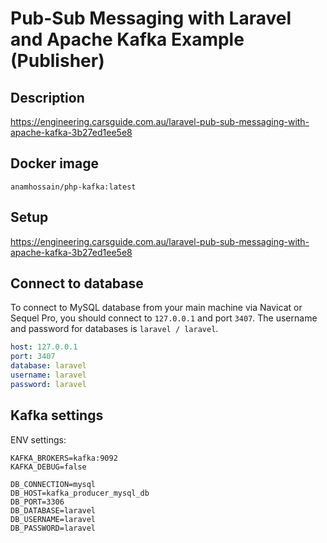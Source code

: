 # Pub-Sub Messaging with Laravel and Apache Kafka Example (Publisher)

## Description
https://engineering.carsguide.com.au/laravel-pub-sub-messaging-with-apache-kafka-3b27ed1ee5e8

## Docker image

```
anamhossain/php-kafka:latest
```

## Setup

https://engineering.carsguide.com.au/laravel-pub-sub-messaging-with-apache-kafka-3b27ed1ee5e8

## Connect to database

To connect to MySQL database from your main machine via Navicat or Sequel Pro, you should connect to `127.0.0.1` and port `3407`. The username and password for databases is `laravel / laravel`.

```yml
host: 127.0.0.1
port: 3407
database: laravel
username: laravel
password: laravel
```

## Kafka settings

ENV settings:
```
KAFKA_BROKERS=kafka:9092
KAFKA_DEBUG=false

DB_CONNECTION=mysql
DB_HOST=kafka_producer_mysql_db
DB_PORT=3306
DB_DATABASE=laravel
DB_USERNAME=laravel
DB_PASSWORD=laravel
```


